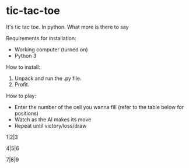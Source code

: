 # tic-tac-toe
It's tic tac toe. In python. What more is there to say

Requirements for installation:
  - Working computer (turned on)
  - Python 3
 
How to install:
  1. Unpack and run the .py file.
  2. Profit.

How to play:
  - Enter the number of the cell you wanna fill (refer to the table below for positions)
  - Watch as the AI makes its move
  - Repeat until victory/loss/draw
  

1|2|3

4|5|6

7|8|9
